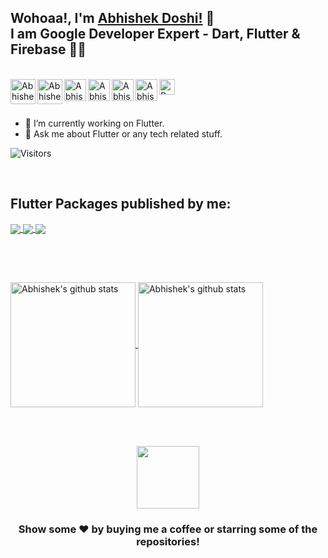 ## Wohoaa!, I'm [Abhishek Doshi!](https://abhishekdoshi.netlify.app/) 👋<br>I am Google Developer Expert - Dart, Flutter & Firebase 💙💛 


<br><a href="https://twitter.com/AbhishekDoshi26">
  <img align="left" alt="Abhishek's Twitter" width="40px" src="https://assets.stickpng.com/images/580b57fcd9996e24bc43c53e.png" />
</a>
<a href="https://www.linkedin.com/in/AbhishekDoshi26/">
  <img align="left" alt="Abhishek's Linkdein" width="40px" src="http://pngimg.com/uploads/linkedIn/linkedIn_PNG38.png" />
</a>
<a href="https://github.com/AbhishekDoshi26">
  <img align="left" alt="Abhishek's Github" width="35px" src="https://cdn.jsdelivr.net/npm/simple-icons@v3/icons/github.svg" />
</a>
<a href="https://www.instagram.com/abhishekdoshi26/">
  <img align="left" alt="Abhishek's Instagram" width="35px" src="https://assets.stickpng.com/images/580b57fcd9996e24bc43c521.png" />
</a>
<a href="https://abhishekdoshi26.medium.com">
  <img align="left" alt="Abhishek's Medium" width="35px" src="https://cdn.iconscout.com/icon/free/png-512/medium-47-433328.png" />
</a>
<a href="https://abhishekdoshi.netlify.app/">
  <img align="left" alt="Abhishek's Portfolio" width="35px" src="https://www.freepnglogos.com/uploads/logo-website-png/logo-website-website-logo-png-transparent-background-background-15.png" />
</a>
<a href="https://www.buymeacoffee.com/abhishekdoshi26">
  <img align="left" alt="BMC" width="25px" src="https://bmc-dev.s3.us-east-2.amazonaws.com/assets/icons/bmc_icon_black.png" />
</a>



<br/>
<br/>



- 🔭 I’m currently working on Flutter.
- 💬 Ask me about Flutter or any tech related stuff.

![Visitors](https://visitor-badge.laobi.icu/badge?page_id=AbhishekDoshi26.AbhishekDoshi26)                                 


<br>

## Flutter Packages published by me:

<a href="https://github.com/AbhishekDoshi26/contactus">
  <img align="center" src="https://github-readme-stats.vercel.app/api/pin/?username=AbhishekDoshi26&repo=contactus&theme=dark" />
</a>
<a href="https://github.com/AbhishekDoshi26/super_extensions">
 <img align="center" src="https://github-readme-stats.vercel.app/api/pin/?username=AbhishekDoshi26&repo=super_extensions&theme=dark" />
</a>
<a href="https://github.com/AbhishekDoshi26/parent-child-checkbox">
  <img align="center" src="https://github-readme-stats.vercel.app/api/pin/?username=AbhishekDoshi26&repo=parent-child-checkbox&theme=dark" />
</a>

<br><br>
##

<a href="https://github.com/AbhishekDoshi26">
 <img align="center" src="https://github-readme-stats.vercel.app/api?username=AbhishekDoshi26&show_icons=true&theme=dark&line_height=27" alt="Abhishek's github stats" height="200px" />
</a>

<a href="https://github.com/AbhishekDoshi26">
 <img align="center" src="https://streak-stats.demolab.com?user=AbhishekDoshi26&theme=dark" alt="Abhishek's github stats" height="200px" />
</a>

<br><br>

<div align="center">

<a href="https://www.buymeacoffee.com/abhishekdoshi26"><img height=100 src="https://media.tenor.com/Is0ELiJnoU0AAAAi/buymeacoffee-button.gif"></img></a>

</div>


<div align="center">


### Show some ❤️ by buying me a coffee or starring some of the repositories!

</div>



